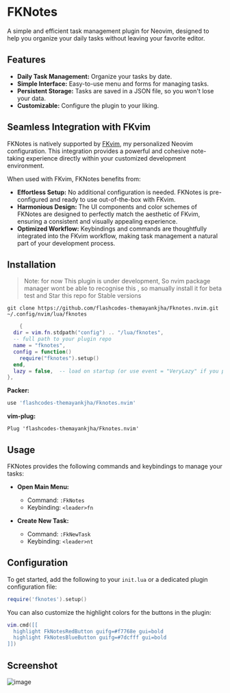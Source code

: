 # FKNotes

A simple and efficient task management plugin for Neovim, designed to help you organize your daily tasks without leaving your favorite editor.

## Features

- **Daily Task Management:** Organize your tasks by date.
- **Simple Interface:** Easy-to-use menu and forms for managing tasks.
- **Persistent Storage:** Tasks are saved in a JSON file, so you won't lose your data.
- **Customizable:** Configure the plugin to your liking.

## Seamless Integration with FKvim

FKNotes is natively supported by [FKvim](https://github.com/mayankjha-personal/fkvim), my personalized Neovim configuration. This integration provides a powerful and cohesive note-taking experience directly within your customized development environment.

When used with FKvim, FKNotes benefits from:

- **Effortless Setup:** No additional configuration is needed. FKNotes is pre-configured and ready to use out-of-the-box with FKvim.
- **Harmonious Design:** The UI components and color schemes of FKNotes are designed to perfectly match the aesthetic of FKvim, ensuring a consistent and visually appealing experience.
- **Optimized Workflow:** Keybindings and commands are thoughtfully integrated into the FKvim workflow, making task management a natural part of your development process.

## Installation

> Note: for now This plugin is under development, So nvim package manager wont be able to recognise this , so manually install it for 
beta test and Star this repo for Stable versions 

```shell
git clone https://github.com/flashcodes-themayankjha/Fknotes.nvim.git ~/.config/nvim/lua/fknotes

```

```lua
    {
  dir = vim.fn.stdpath("config") .. "/lua/fknotes",
  -- full path to your plugin repo
  name = "fknotes",                   
  config = function()
    require("fknotes").setup()
  end,
  lazy = false,  -- load on startup (or use event = "VeryLazy" if you prefer)
},

```

**Packer:**

```lua
use 'flashcodes-themayankjha/Fknotes.nvim'
```

**vim-plug:**

```vim
Plug 'flashcodes-themayankjha/Fknotes.nvim'
```

## Usage

FKNotes provides the following commands and keybindings to manage your tasks:

- **Open Main Menu:**
  - Command: `:FkNotes`
  - Keybinding: `<leader>fn`

- **Create New Task:**
  - Command: `:FkNewTask`
  - Keybinding: `<leader>nt`

## Configuration

To get started, add the following to your `init.lua` or a dedicated plugin configuration file:

```lua
require('fknotes').setup()
```

You can also customize the highlight colors for the buttons in the plugin:

```lua
vim.cmd([[
  highlight FkNotesRedButton guifg=#f7768e gui=bold
  highlight FkNotesBlueButton guifg=#7dcfff gui=bold
]])
```

## Screenshot

![image](https://github.com/user-attachments/assets/a31b2a8d-b7cd-43ec-9fb5-e6ffd8312cc2)
